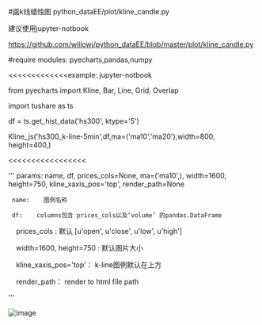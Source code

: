 #画k线蜡烛图 python_dataEE/plot/kline_candle.py  

建议使用jupyter-notbook

https://github.com/willowj/python_dataEE/blob/master/plot/kline_candle.py



#require modules: pyecharts,pandas,numpy





<<<<<<<<<<<<<example: jupyter-notbook

from pyecharts import Kline, Bar, Line, Grid, Overlap

import tushare as ts

df = ts.get_hist_data('hs300', ktype='5')

Kline_js('hs300_k-line-5min',df,ma=('ma10','ma20'),width=800, height=400,)

<<<<<<<<<<<<<<<<<





'''
params:
     name, df, prices_cols=None, ma=('ma10',), width=1600, height=750, kline_xaxis_pos='top', render_path=None

     name:    图例名称
     
     df:    columns包含 prices_cols以及‘volume’ 的pandas.DataFrame
     
     prices_cols :  默认 [u'open', u'close', u'low', u'high']
     
     width=1600, height=750 :   默认图片大小
     
     kline_xaxis_pos='top'： k-line图例默认在上方
     
     render_path：   render to html file path
     
'''


![image](https://github.com/willowj/python_dataEE/blob/master/plot/pyecharts_k-candle.png)
